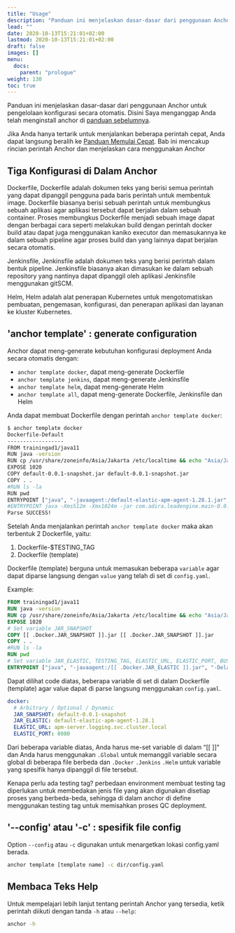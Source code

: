 ```yaml
---
title: "Usage"
description: "Panduan ini menjelaskan dasar-dasar dari penggunaan Anchor untuk pengelolaan konfigurasi secara otomatis. Disini Saya menganggap Anda telah menginstall anchor di panduan sebelumnya."
lead: ""
date: 2020-10-13T15:21:01+02:00
lastmod: 2020-10-13T15:21:01+02:00
draft: false
images: []
menu:
  docs:
    parent: "prologue"
weight: 130
toc: true
---
```


Panduan ini menjelaskan dasar-dasar dari penggunaan Anchor untuk pengelolaan konfigurasi secara otomatis. Disini Saya menganggap Anda telah menginstall anchor di
[panduan sebelumnya](/docs/installation/).

Jika Anda hanya tertarik untuk menjalankan beberapa perintah cepat, Anda dapat langsung beralih ke
[Panduan Memulai Cepat](/docs/quick-start/). Bab ini mencakup rincian perintah Anchor dan menjelaskan cara menggunakan Anchor

## Tiga Konfigurasi di Dalam Anchor 

Dockerfile, Dockerfile adalah dokumen teks yang berisi semua perintah yang dapat dipanggil pengguna pada baris perintah untuk membentuk image.
Dockerfile biasanya berisi sebuah perintah untuk membungkus sebuah aplikasi agar aplikasi tersebut dapat berjalan dalam sebuah container.
Proses membungkus Dockerfile menjadi sebuah image dapat dengan berbagai cara seperti melakukan build dengan perintah docker build atau dapat juga
menggunakan kaniko executor dan memasukannya ke dalam sebuah pipeline agar proses build dan yang lainnya dapat berjalan secara otomatis.

Jenkinsfile, Jenkinsfile adalah dokumen teks yang berisi perintah dalam bentuk pipeline. Jenkinsfile biasanya akan dimasukan ke dalam sebuah
repository yang nantinya dapat dipanggil oleh aplikasi Jenkinsfile menggunakan gitSCM.

Helm, Helm adalah alat penerapan Kubernetes untuk mengotomatiskan pembuatan, pengemasan, konfigurasi, dan penerapan aplikasi dan layanan ke kluster Kubernetes.

## 'anchor template' : generate configuration 

Anchor dapat meng-generate kebutuhan konfigurasi deployment Anda secara otomatis dengan:

- `anchor template docker`, dapat meng-generate Dockerfile
- `anchor template jenkins`, dapat meng-generate Jenkinsfile
- `anchor template helm`, dapat meng-generate Helm
- `anchor template all`, dapat meng-generate Dockerfile, Jenkinsfile dan Helm

Anda dapat membuat Dockerfile dengan perintah `anchor template docker`:

```bash
$ anchor template docker
Dockerfile-Default
------------------
FROM trainingad1/java11
RUN java -version
RUN cp /usr/share/zoneinfo/Asia/Jakarta /etc/localtime && echo "Asia/Jakarta" > /etc/timezone
EXPOSE 1020
COPY default-0.0.1-snapshot.jar default-0.0.1-snapshot.jar
COPY . .
#RUN ls -la
RUN pwd
ENTRYPOINT ["java", "-javaagent:/default-elastic-apm-agent-1.28.1.jar", "-Delastic.apm.service_name=Default-Default", "-Delastic.apm.server_urls=http://apm-server.logging.svc.cluster.local:8200", "-Delastic.apm.application_packages=id.co.adira.Default" ,"-Xms512m" , "-Xmx1024m", "-jar", "default-0.0.1-snapshot.jar"]
#ENTRYPOINT java -Xms512m -Xmx1024m -jar com.adira.leadengine.main-0.0.1-SNAPSHOT.jar
Parse SUCCESS!
```

Setelah Anda menjalankan perintah `anchor template docker` maka akan terbentuk 2 Dockerfile, yaitu:

1. Dockerfile-$TESTING_TAG
2. Dockerfile (template)

Dockerfile (template) berguna untuk memasukan beberapa `variable` agar dapat diparse langsung dengan `value` yang telah di set di `config.yaml`.

Example:

```dockerfile
FROM trainingad1/java11
RUN java -version
RUN cp /usr/share/zoneinfo/Asia/Jakarta /etc/localtime && echo "Asia/Jakarta" > /etc/timezone
EXPOSE 1020
# Set variable JAR_SNAPSHOT
COPY [[ .Docker.JAR_SNAPSHOT ]].jar [[ .Docker.JAR_SNAPSHOT ]].jar
COPY . .
#RUN ls -la
RUN pwd
# Set variable JAR_ELASTIC, TESTING_TAG, ELASTIC_URL, ELASTIC_PORT, BUSINESS_NAME, JAR_SNAPSHOT
ENTRYPOINT ["java", "-javaagent:/[[ .Docker.JAR_ELASTIC ]].jar", "-Delastic.apm.service_name=[[ .Global.TESTING_TAG ]]-[[.Global.APPLICATION_NAME]]", "-Delastic.apm.server_urls=http://[[.Docker.ELASTIC_URL]]:[[.Docker.ELASTIC_PORT]]", "-Delastic.apm.application_packages=id.co.adira.[[.Global.BUSINESS_NAME]]" ,"-Xms512m" , "-Xmx1024m", "-jar", "[[.Docker.JAR_SNAPSHOT]].jar"]
```

Dapat dilihat code diatas, beberapa variable di set di dalam Dockerfile (template) agar value dapat di parse langsung menggunakan `config.yaml`.

```yaml
docker:
  # Arbitrary / Optional / Dynamic
  JAR_SNAPSHOT: default-0.0.1-snapshot
  JAR_ELASTIC: default-elastic-apm-agent-1.28.1
  ELASTIC_URL: apm-server.logging.svc.cluster.local
  ELASTIC_PORT: 8080
```

Dari beberapa variable diatas, Anda harus me-set variable di dalam “[[ ]]” dan Anda harus menggunakan `.Global` untuk memanggil variable secara global di beberapa file berbeda dan `.Docker` `.Jenkins` `.Helm` untuk variable yang spesifik hanya dipanggil di file tersebut.

Kenapa perlu ada testing tag? perbedaan environment membuat testing tag diperlukan untuk membedakan jenis file yang akan digunakan disetiap proses yang berbeda-beda, sehingga di dalam anchor di define menggunakan testing tag untuk memisahkan proses QC deployment.

## '--config' atau '-c' : spesifik file config

Option `--config` atau `-c` digunakan untuk menargetkan lokasi config.yaml berada.

```bash
anchor template [template name] -c dir/config.yaml
```

## Membaca Teks Help

Untuk mempelajari lebih lanjut tentang perintah Anchor yang tersedia, ketik perintah diikuti dengan tanda `-h` atau `--help`:

```bash
anchor -h
```
